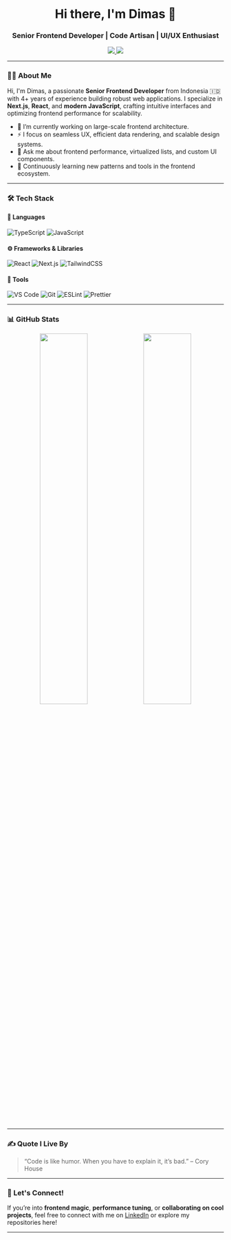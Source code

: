 <h1 align="center">Hi there, I'm Dimas 👋</h1>
<h3 align="center">Senior Frontend Developer | Code Artisan | UI/UX Enthusiast</h3>

<p align="center">
  <a href="https://github.com/dimasd-angga">
    <img src="https://img.shields.io/badge/GitHub-181717?style=flat&logo=github&logoColor=white" />
  </a>
  <a href="https://www.linkedin.com/in/dimasdarfiangga/">
    <img src="https://img.shields.io/badge/LinkedIn-0077B5?style=flat&logo=linkedin&logoColor=white" />
  </a>
</p>

---

### 👨‍💻 About Me

Hi, I'm Dimas, a passionate **Senior Frontend Developer** from Indonesia 🇮🇩 with 4+ years of experience building robust web applications. I specialize in **Next.js**, **React**, and **modern JavaScript**, crafting intuitive interfaces and optimizing frontend performance for scalability.

- 🔭 I’m currently working on large-scale frontend architecture.
- ⚡ I focus on seamless UX, efficient data rendering, and scalable design systems.
- 💬 Ask me about frontend performance, virtualized lists, and custom UI components.
- 🌱 Continuously learning new patterns and tools in the frontend ecosystem.

---

### 🛠️ Tech Stack

#### 📜 Languages
![TypeScript](https://img.shields.io/badge/TypeScript-3178C6?style=flat&logo=typescript&logoColor=white)
![JavaScript](https://img.shields.io/badge/JavaScript-F7DF1E?style=flat&logo=javascript&logoColor=black)

#### ⚙️ Frameworks & Libraries
![React](https://img.shields.io/badge/React-20232A?style=flat&logo=react&logoColor=61DAFB)
![Next.js](https://img.shields.io/badge/Next.js-000000?style=flat&logo=next.js&logoColor=white)
![TailwindCSS](https://img.shields.io/badge/TailwindCSS-06B6D4?style=flat&logo=tailwind-css&logoColor=white)

#### 🧰 Tools
![VS Code](https://img.shields.io/badge/VS%20Code-007ACC?style=flat&logo=visual-studio-code&logoColor=white)
![Git](https://img.shields.io/badge/Git-F05032?style=flat&logo=git&logoColor=white)
![ESLint](https://img.shields.io/badge/ESLint-4B32C3?style=flat&logo=eslint&logoColor=white)
![Prettier](https://img.shields.io/badge/Prettier-F7B93E?style=flat&logo=prettier&logoColor=white)

---

### 📊 GitHub Stats

<p align="center">
  <img src="https://github-readme-stats.vercel.app/api?username=dimasd-angga&show_icons=true&theme=radical" width="47%" />
  <img src="https://github-readme-streak-stats.herokuapp.com/?user=dimasd-angga&theme=radical" width="47%" />
</p>

---

### ✍️ Quote I Live By

> “Code is like humor. When you have to explain it, it’s bad.” – Cory House

---

### 🎯 Let's Connect!

If you’re into **frontend magic**, **performance tuning**, or **collaborating on cool projects**, feel free to connect with me on [LinkedIn](https://www.linkedin.com/in/dimasdarfiangga/) or explore my repositories here!

---


